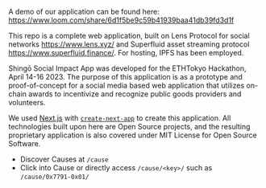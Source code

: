A demo of our application can be found here: https://www.loom.com/share/6d1f5be9c59b41939baa41db39fd3d1f

This repo is a complete web application, built on Lens Protocol for social networks https://www.lens.xyz/ and Superfluid asset streaming protocol https://www.superfluid.finance/. For hosting, IPFS has been employed.

Shingō Social Impact App was developed for the ETHTokyo Hackathon, April 14-16 2023. The purpose of this application is as a prototype and proof-of-concept for a social media based web application that utilizes on-chain awards to incentivize and recognize public goods providers and volunteers.

We used [Next.js](https://nextjs.org/) with [`create-next-app`](https://github.com/vercel/next.js/tree/canary/packages/create-next-app) to create this application. All technologies built upon here are Open Source projects, and the resulting proprietary application is also covered under MIT License for Open Source Software.

- Discover Causes at `/cause`
- Click into Cause or directly access `/cause/<key>/` such as `/cause/0x7791-0x01/`
